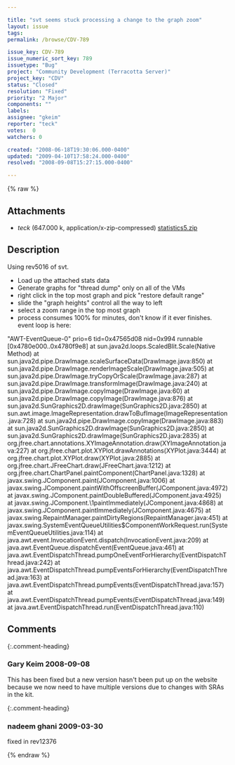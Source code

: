 ```yaml
---

title: "svt seems stuck processing a change to the graph zoom"
layout: issue
tags: 
permalink: /browse/CDV-789

issue_key: CDV-789
issue_numeric_sort_key: 789
issuetype: "Bug"
project: "Community Development (Terracotta Server)"
project_key: "CDV"
status: "Closed"
resolution: "Fixed"
priority: "2 Major"
components: ""
labels: 
assignee: "gkeim"
reporter: "teck"
votes:  0
watchers: 0

created: "2008-06-18T19:30:06.000-0400"
updated: "2009-04-10T17:58:24.000-0400"
resolved: "2008-09-08T15:27:15.000-0400"

---
```




{% raw %}


## Attachments
  
* <em>teck</em> (647.000 k, application/x-zip-compressed) [statistics5.zip](/attachments/CDV/CDV-789/statistics5.zip)
  



## Description

<div markdown="1" class="description">

Using rev5016 of svt. 
- Load up the attached stats data
- Generate graphs for "thread dump" only on all of the VMs
- right click in the top most graph and pick "restore default range"
- slide the "graph heights" control all the way to left 
- select a zoom range in the top most graph
- process consumes 100% for minutes, don't know if it ever finishes. event loop is here:

"AWT-EventQueue-0" prio=6 tid=0x47565d08 nid=0x994 runnable [0x4780e000..0x4780f9e8]
	at sun.java2d.loops.ScaledBlit.Scale(Native Method)
	at sun.java2d.pipe.DrawImage.scaleSurfaceData(DrawImage.java:850)
	at sun.java2d.pipe.DrawImage.renderImageScale(DrawImage.java:505)
	at sun.java2d.pipe.DrawImage.tryCopyOrScale(DrawImage.java:287)
	at sun.java2d.pipe.DrawImage.transformImage(DrawImage.java:240)
	at sun.java2d.pipe.DrawImage.copyImage(DrawImage.java:60)
	at sun.java2d.pipe.DrawImage.copyImage(DrawImage.java:876)
	at sun.java2d.SunGraphics2D.drawImage(SunGraphics2D.java:2850)
	at sun.awt.image.ImageRepresentation.drawToBufImage(ImageRepresentation.java:728)
	at sun.java2d.pipe.DrawImage.copyImage(DrawImage.java:883)
	at sun.java2d.SunGraphics2D.drawImage(SunGraphics2D.java:2850)
	at sun.java2d.SunGraphics2D.drawImage(SunGraphics2D.java:2835)
	at org.jfree.chart.annotations.XYImageAnnotation.draw(XYImageAnnotation.java:227)
	at org.jfree.chart.plot.XYPlot.drawAnnotations(XYPlot.java:3444)
	at org.jfree.chart.plot.XYPlot.draw(XYPlot.java:2885)
	at org.jfree.chart.JFreeChart.draw(JFreeChart.java:1212)
	at org.jfree.chart.ChartPanel.paintComponent(ChartPanel.java:1328)
	at javax.swing.JComponent.paint(JComponent.java:1006)
	at javax.swing.JComponent.paintWithOffscreenBuffer(JComponent.java:4972)
	at javax.swing.JComponent.paintDoubleBuffered(JComponent.java:4925)
	at javax.swing.JComponent.\1paintImmediately(JComponent.java:4868)
	at javax.swing.JComponent.paintImmediately(JComponent.java:4675)
	at javax.swing.RepaintManager.paintDirtyRegions(RepaintManager.java:451)
	at javax.swing.SystemEventQueueUtilities$ComponentWorkRequest.run(SystemEventQueueUtilities.java:114)
	at java.awt.event.InvocationEvent.dispatch(InvocationEvent.java:209)
	at java.awt.EventQueue.dispatchEvent(EventQueue.java:461)
	at java.awt.EventDispatchThread.pumpOneEventForHierarchy(EventDispatchThread.java:242)
	at java.awt.EventDispatchThread.pumpEventsForHierarchy(EventDispatchThread.java:163)
	at java.awt.EventDispatchThread.pumpEvents(EventDispatchThread.java:157)
	at java.awt.EventDispatchThread.pumpEvents(EventDispatchThread.java:149)
	at java.awt.EventDispatchThread.run(EventDispatchThread.java:110)

</div>

## Comments


{:.comment-heading}
### **Gary Keim** <span class="date">2008-09-08</span>

<div markdown="1" class="comment">

This has been fixed but a new version hasn't been put up on the website because we now need to have multiple versions due to changes with SRAs in the kit.



</div>


{:.comment-heading}
### **nadeem ghani** <span class="date">2009-03-30</span>

<div markdown="1" class="comment">

fixed in rev12376

</div>



{% endraw %}
